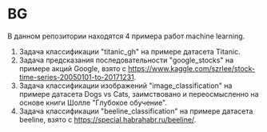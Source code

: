 # BG
В данном репозитории находятся 4 примера работ machine learning.
1. Задача классификации "titanic_gh" на примере датасета Titanic.
2. Задача предсказания последовательности "google_stocks" на примере акций Google, взято с https://www.kaggle.com/szrlee/stock-time-series-20050101-to-20171231.
3. Задача классификации изображений "image_classification" на примере датасета Dogs vs Cats, заимствовано и переосмысленно на основе книги Шолле "Глубокое обучение".
4. Задача классификации "beeline_classification" на примере датасета beeline, взято с https://special.habrahabr.ru/beeline/.
